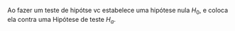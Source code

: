 Ao fazer um teste de hipótse vc estabelece uma hipótese nula $H_0$, e coloca ela contra uma Hipótese de teste $H_a$.

